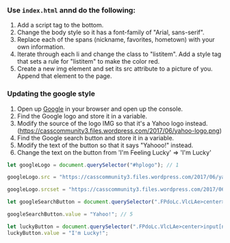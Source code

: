 ### Use `index.html` annd do the following:

1. Add a script tag to the bottom.
2. Change the body style so it has a font-family of "Arial, sans-serif".
3. Replace each of the spans (nickname, favorites, hometown) with your own information.
4. Iterate through each li and change the class to "listitem". Add a style tag that sets a rule for "listitem" to make the color red.
5. Create a new img element and set its src attribute to a picture of you. Append that element to the page.


### Updating the google style

1. Open up [Google](https://google.com) in your browser and open up the console.
2. Find the Google logo and store it in a variable.
3. Modify the source of the logo IMG so that it's a Yahoo logo instead. (https://casscommunity3.files.wordpress.com/2017/06/yahoo-logo.png)
4. Find the Google search button and store it in a variable.
5. Modify the text of the button so that it says "Yahooo!" instead.
6. Change the text on the button from 'I'm Feeling Lucky' => 'I'm Lucky'

```js
let googleLogo = document.querySelector("#hplogo"); // 1

googleLogo.src = "https://casscommunity3.files.wordpress.com/2017/06/yahoo-logo.png"; // 2

googleLogo.srcset = "https://casscommunity3.files.wordpress.com/2017/06/yahoo-logo.png 1x, https://casscommunity3.files.wordpress.com/2017/06/yahoo-logo.png 2x"; // 2

let googleSearchButton = document.querySelector(".FPdoLc.VlcLAe>center>.gNO89b"); // 4

googleSearchButton.value = "Yahoo!"; // 5

let luckyButton = document.querySelector(".FPdoLc.VlcLAe>center>input[name='btnI']");
luckyButton.value = "I'm Lucky!";


```

